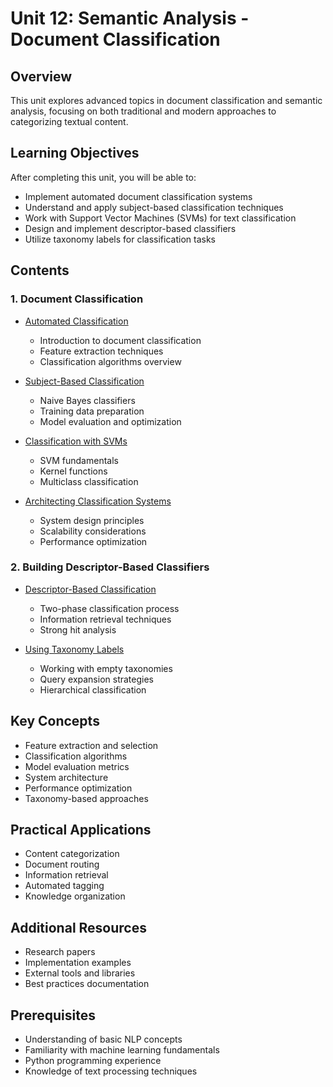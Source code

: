 # Unit 12: Semantic Analysis - Document Classification

## Overview
This unit explores advanced topics in document classification and semantic analysis, focusing on both traditional and modern approaches to categorizing textual content.

## Learning Objectives
After completing this unit, you will be able to:
- Implement automated document classification systems
- Understand and apply subject-based classification techniques
- Work with Support Vector Machines (SVMs) for text classification
- Design and implement descriptor-based classifiers
- Utilize taxonomy labels for classification tasks

## Contents

### 1. Document Classification
- [Automated Classification](01_automated_classification.md)
  - Introduction to document classification
  - Feature extraction techniques
  - Classification algorithms overview
  
- [Subject-Based Classification](02_subject_based_classification.md)
  - Naive Bayes classifiers
  - Training data preparation
  - Model evaluation and optimization
  
- [Classification with SVMs](03_classification_with_svms.md)
  - SVM fundamentals
  - Kernel functions
  - Multiclass classification
  
- [Architecting Classification Systems](04_architecting_classification.md)
  - System design principles
  - Scalability considerations
  - Performance optimization

### 2. Building Descriptor-Based Classifiers
- [Descriptor-Based Classification](05_descriptor_based_classifiers.md)
  - Two-phase classification process
  - Information retrieval techniques
  - Strong hit analysis
  
- [Using Taxonomy Labels](06_taxonomy_labels.md)
  - Working with empty taxonomies
  - Query expansion strategies
  - Hierarchical classification

## Key Concepts
- Feature extraction and selection
- Classification algorithms
- Model evaluation metrics
- System architecture
- Performance optimization
- Taxonomy-based approaches

## Practical Applications
- Content categorization
- Document routing
- Information retrieval
- Automated tagging
- Knowledge organization

## Additional Resources
- Research papers
- Implementation examples
- External tools and libraries
- Best practices documentation

## Prerequisites
- Understanding of basic NLP concepts
- Familiarity with machine learning fundamentals
- Python programming experience
- Knowledge of text processing techniques 
